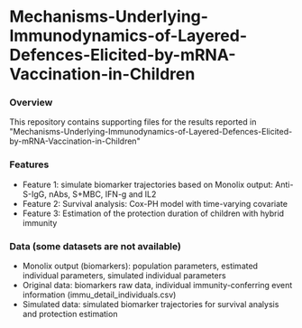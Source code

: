# Mechanisms-Underlying-Immunodynamics-of-Layered-Defences-Elicited-by-mRNA-Vaccination-in-Children


### Overview
This repository contains supporting files for the results reported in "Mechanisms-Underlying-Immunodynamics-of-Layered-Defences-Elicited-by-mRNA-Vaccination-in-Children"


### Features
   - Feature 1: simulate biomarker trajectories based on Monolix output: Anti-S-IgG, nAbs, S+MBC, IFN-g and IL2
   - Feature 2: Survival analysis: Cox-PH model with time-varying covariate 
   - Feature 3: Estimation of the protection duration of children with hybrid immunity

### Data (some datasets are not available)
  - Monolix output (biomarkers): population parameters, estimated individual parameters, simulated individual parameters
  - Original data: biomarkers raw data, individual immunity-conferring event information (immu_detail_individuals.csv) 
  - Simulated data: simulated biomarker trajectories for survival analysis and protection estimation
    
